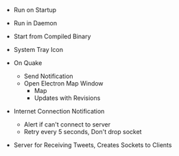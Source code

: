 - Run on Startup
- Run in Daemon
- Start from Compiled Binary
- System Tray Icon

- On Quake
    - Send Notification
    - Open Electron Map Window
        - Map
        - Updates with Revisions

- Internet Connection Notification
    - Alert if can't connect to server
    - Retry every 5 seconds, Don't drop socket

- Server for Receiving Tweets, Creates Sockets to Clients
